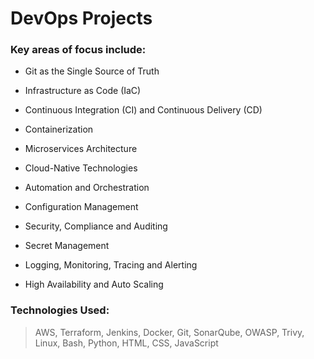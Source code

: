 # DevOps Projects

### Key areas of focus include:

- Git as the Single Source of Truth

- Infrastructure as Code (IaC)

- Continuous Integration (CI) and Continuous Delivery (CD)

- Containerization

- Microservices Architecture

- Cloud-Native Technologies

- Automation and Orchestration

- Configuration Management

- Security, Compliance and Auditing

- Secret Management

- Logging, Monitoring, Tracing and Alerting

- High Availability and Auto Scaling

### Technologies Used:

> AWS, Terraform, Jenkins, Docker, Git, SonarQube, OWASP, Trivy, Linux, Bash, Python, HTML, CSS, JavaScript



